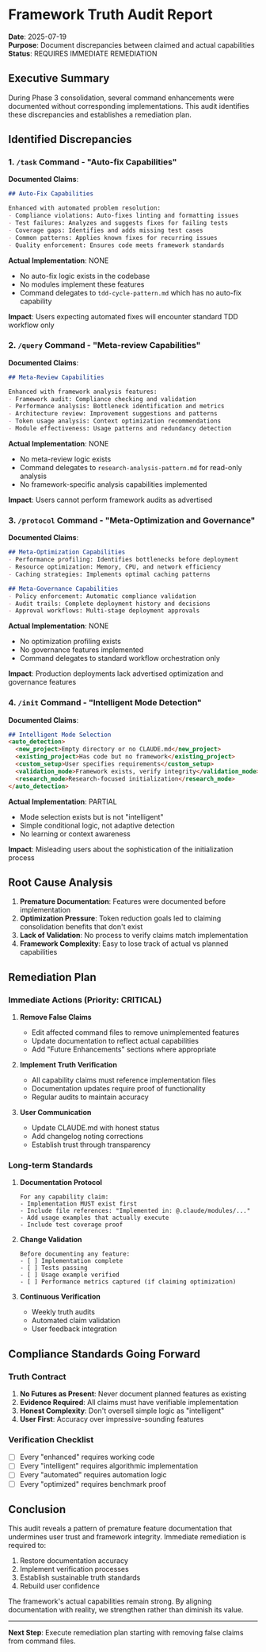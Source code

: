 # Framework Truth Audit Report

**Date**: 2025-07-19  
**Purpose**: Document discrepancies between claimed and actual capabilities  
**Status**: REQUIRES IMMEDIATE REMEDIATION

## Executive Summary

During Phase 3 consolidation, several command enhancements were documented without corresponding implementations. This audit identifies these discrepancies and establishes a remediation plan.

## Identified Discrepancies

### 1. `/task` Command - "Auto-fix Capabilities"

**Documented Claims**:
```markdown
## Auto-Fix Capabilities

Enhanced with automated problem resolution:
- Compliance violations: Auto-fixes linting and formatting issues
- Test failures: Analyzes and suggests fixes for failing tests
- Coverage gaps: Identifies and adds missing test cases
- Common patterns: Applies known fixes for recurring issues
- Quality enforcement: Ensures code meets framework standards
```

**Actual Implementation**: NONE
- No auto-fix logic exists in the codebase
- No modules implement these features
- Command delegates to `tdd-cycle-pattern.md` which has no auto-fix capability

**Impact**: Users expecting automated fixes will encounter standard TDD workflow only

### 2. `/query` Command - "Meta-review Capabilities"

**Documented Claims**:
```markdown
## Meta-Review Capabilities

Enhanced with framework analysis features:
- Framework audit: Compliance checking and validation
- Performance analysis: Bottleneck identification and metrics
- Architecture review: Improvement suggestions and patterns
- Token usage analysis: Context optimization recommendations
- Module effectiveness: Usage patterns and redundancy detection
```

**Actual Implementation**: NONE
- No meta-review logic exists
- Command delegates to `research-analysis-pattern.md` for read-only analysis
- No framework-specific analysis capabilities implemented

**Impact**: Users cannot perform framework audits as advertised

### 3. `/protocol` Command - "Meta-Optimization and Governance"

**Documented Claims**:
```markdown
## Meta-Optimization Capabilities
- Performance profiling: Identifies bottlenecks before deployment
- Resource optimization: Memory, CPU, and network efficiency
- Caching strategies: Implements optimal caching patterns

## Meta-Governance Capabilities
- Policy enforcement: Automatic compliance validation
- Audit trails: Complete deployment history and decisions
- Approval workflows: Multi-stage deployment approvals
```

**Actual Implementation**: NONE
- No optimization profiling exists
- No governance features implemented
- Command delegates to standard workflow orchestration only

**Impact**: Production deployments lack advertised optimization and governance features

### 4. `/init` Command - "Intelligent Mode Detection"

**Documented Claims**:
```markdown
## Intelligent Mode Selection
<auto_detection>
  <new_project>Empty directory or no CLAUDE.md</new_project>
  <existing_project>Has code but no framework</existing_project>
  <custom_setup>User specifies requirements</custom_setup>
  <validation_mode>Framework exists, verify integrity</validation_mode>
  <research_mode>Research-focused initialization</research_mode>
</auto_detection>
```

**Actual Implementation**: PARTIAL
- Mode selection exists but is not "intelligent"
- Simple conditional logic, not adaptive detection
- No learning or context awareness

**Impact**: Misleading users about the sophistication of the initialization process

## Root Cause Analysis

1. **Premature Documentation**: Features were documented before implementation
2. **Optimization Pressure**: Token reduction goals led to claiming consolidation benefits that don't exist
3. **Lack of Validation**: No process to verify claims match implementation
4. **Framework Complexity**: Easy to lose track of actual vs planned capabilities

## Remediation Plan

### Immediate Actions (Priority: CRITICAL)

1. **Remove False Claims**
   - Edit affected command files to remove unimplemented features
   - Update documentation to reflect actual capabilities
   - Add "Future Enhancements" sections where appropriate

2. **Implement Truth Verification**
   - All capability claims must reference implementation files
   - Documentation updates require proof of functionality
   - Regular audits to maintain accuracy

3. **User Communication**
   - Update CLAUDE.md with honest status
   - Add changelog noting corrections
   - Establish trust through transparency

### Long-term Standards

1. **Documentation Protocol**
   ```
   For any capability claim:
   - Implementation MUST exist first
   - Include file references: "Implemented in: @.claude/modules/..."
   - Add usage examples that actually execute
   - Include test coverage proof
   ```

2. **Change Validation**
   ```
   Before documenting any feature:
   - [ ] Implementation complete
   - [ ] Tests passing
   - [ ] Usage example verified
   - [ ] Performance metrics captured (if claiming optimization)
   ```

3. **Continuous Verification**
   - Weekly truth audits
   - Automated claim validation
   - User feedback integration

## Compliance Standards Going Forward

### Truth Contract
1. **No Futures as Present**: Never document planned features as existing
2. **Evidence Required**: All claims must have verifiable implementation
3. **Honest Complexity**: Don't oversell simple logic as "intelligent"
4. **User First**: Accuracy over impressive-sounding features

### Verification Checklist
- [ ] Every "enhanced" requires working code
- [ ] Every "intelligent" requires algorithmic implementation
- [ ] Every "automated" requires automation logic
- [ ] Every "optimized" requires benchmark proof

## Conclusion

This audit reveals a pattern of premature feature documentation that undermines user trust and framework integrity. Immediate remediation is required to:

1. Restore documentation accuracy
2. Implement verification processes
3. Establish sustainable truth standards
4. Rebuild user confidence

The framework's actual capabilities remain strong. By aligning documentation with reality, we strengthen rather than diminish its value.

---

**Next Step**: Execute remediation plan starting with removing false claims from command files.